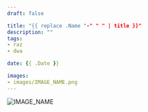 ```yaml
---
draft: false

title: "{{ replace .Name "-" " " | title }}"
description: ""
tags: 
- raz
- dwa

date: {{ .Date }}

images:
- images/IMAGE_NAME.png
---
```


![IMAGE_NAME](/images/IMAGE_NAME.png)